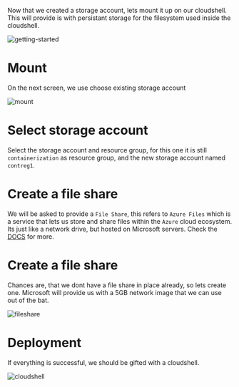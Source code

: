 Now that we created a storage account, lets mount it up on our cloudshell. This will provide is with persistant storage for the filesystem used inside the cloudshell.

![getting-started](../../images/0.registry/s-getting-started.png)

# Mount
On the next screen, we use choose existing storage account

![mount](../../images/0.registry/s-mount.png)

# Select storage account
Select the storage account and resource group, for this one it is still `containerization` as resource group, and the new storage account named `contreg1`.

# Create a file share
We will be asked to provide a `File Share`, this refers to `Azure Files` which is a service that lets us store and share files within the `Azure` cloud ecosystem. Its just like a network drive, but hosted on Microsoft servers. Check the [DOCS](https://learn.microsoft.com/en-us/azure/storage/files/storage-files-introduction) for more.

# Create a file share
Chances are, that we dont have a file share in place already, so lets create one. Microsoft will provide us with a 5GB network image that we can use out of the bat.

![fileshare](../../images/0.registry/s-fileshare.png)

# Deployment
If everything is successful, we should be gifted with a cloudshell.

![cloudshell](../../images/0.registry/cloudshell.png)